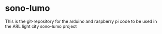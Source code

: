 # sono-lumo

<p> This is the git-repository for the arduino and raspberry pi code to be used in the ARL light city sono-lumo project </p>
